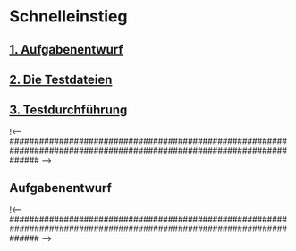 # Schnelleinstieg

## [1. Aufgabenentwurf](https://github.com/iqb-berlin/iqb-berlin.github.io/wiki/Einf%C3%BChrende-Videos)
## [2. Die Testdateien](https://github.com/iqb-berlin/iqb-berlin.github.io/wiki/SCHULUNGSVIDEOS)
## [3. Testdurchführung](https://github.com/iqb-berlin/iqb-berlin.github.io/wiki/Gut-zu-wissen-Videos)


!<--###################################################################################################################### -->
## Aufgabenentwurf
!<--###################################################################################################################### -->

